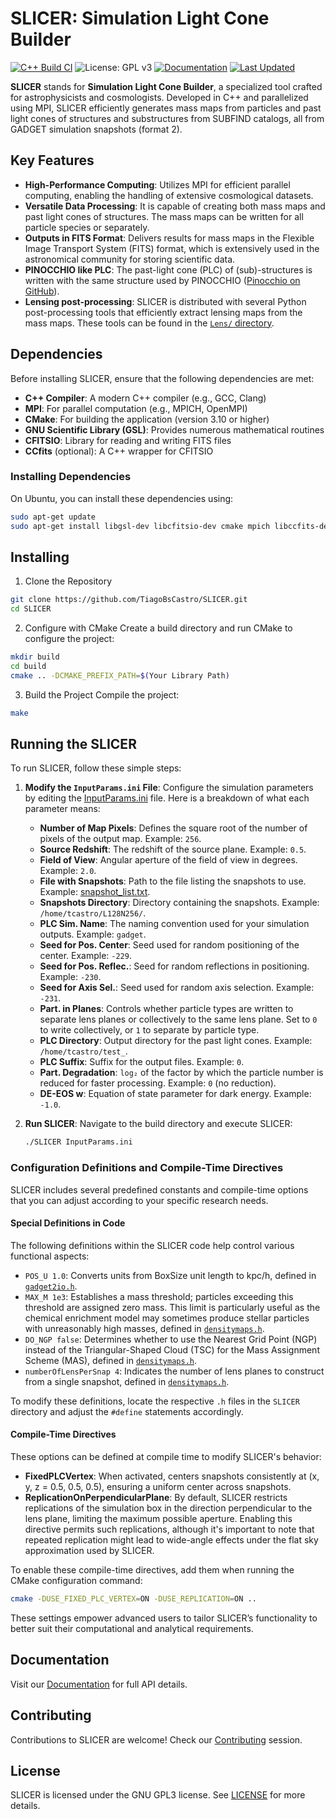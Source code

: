 # SLICER: Simulation Light Cone Builder

[![C++ Build CI](https://github.com/TiagoBsCastro/SLICER/actions/workflows/ci.yml/badge.svg)](https://github.com/TiagoBsCastro/SLICER/actions/workflows/ci.yml)
![License: GPL v3](https://img.shields.io/badge/License-GPLv3-blue.svg)
[![Documentation](https://img.shields.io/badge/docs-available-green.svg)](https://tiagobscastro.github.io/SLICER/)
[![Last Updated](https://img.shields.io/badge/updated-April%2024-orange.svg)](https://tiagobscastro.github.io/SLICER/)


**SLICER** stands for **Simulation Light Cone Builder**, a specialized tool crafted for astrophysicists and cosmologists. Developed in C++ and parallelized using MPI, SLICER efficiently generates mass maps from particles and past light cones of structures and substructures from SUBFIND catalogs, all from GADGET simulation snapshots (format 2).

## Key Features
- **High-Performance Computing**: Utilizes MPI for efficient parallel computing, enabling the handling of extensive cosmological datasets.
- **Versatile Data Processing**: It is capable of creating both mass maps and past light cones of structures. The mass maps can be written for all particle species or separately.
- **Outputs in FITS Format**: Delivers results for mass maps in the Flexible Image Transport System (FITS) format, which is extensively used in the astronomical community for storing scientific data.
- **PINOCCHIO like PLC**: The past-light cone (PLC) of (sub)-structures is written with the same structure used by PINOCCHIO ([Pinocchio on GitHub](https://github.com/pigimonaco/Pinocchio)).
- **Lensing post-processing**: SLICER is distributed with several Python post-processing tools that efficiently extract lensing maps from the mass maps. These tools can be found in the [`Lens/` directory](./Lens/).

## Dependencies
Before installing SLICER, ensure that the following dependencies are met:
- **C++ Compiler**: A modern C++ compiler (e.g., GCC, Clang)
- **MPI**: For parallel computation (e.g., MPICH, OpenMPI)
- **CMake**: For building the application (version 3.10 or higher)
- **GNU Scientific Library (GSL)**: Provides numerous mathematical routines
- **CFITSIO**: Library for reading and writing FITS files
- **CCfits** (optional): A C++ wrapper for CFITSIO

### Installing Dependencies
On Ubuntu, you can install these dependencies using:
```bash
sudo apt-get update
sudo apt-get install libgsl-dev libcfitsio-dev cmake mpich libccfits-dev
```

## Installing 

1. Clone the Repository
```bash
git clone https://github.com/TiagoBsCastro/SLICER.git
cd SLICER
```
2. Configure with CMake
Create a build directory and run CMake to configure the project:
```bash
mkdir build
cd build
cmake .. -DCMAKE_PREFIX_PATH=$(Your Library Path)
```

3. Build the Project
Compile the project:
```bash
make
```

## Running the SLICER

To run SLICER, follow these simple steps:

1. **Modify the `InputParams.ini` File**: Configure the simulation parameters by editing the [InputParams.ini](./examples/InputParams.ini) file. Here is a breakdown of what each parameter means:

   - **Number of Map Pixels**: Defines the square root of the number of pixels of the output map. Example: `256`.
   - **Source Redshift**: The redshift of the source plane. Example: `0.5`.
   - **Field of View**: Angular aperture of the field of view in degrees. Example: `2.0`.
   - **File with Snapshots**: Path to the file listing the snapshots to use. Example: [snapshot_list.txt](./examples/snapshot_list.txt).
   - **Snapshots Directory**: Directory containing the snapshots. Example: `/home/tcastro/L128N256/`.
   - **PLC Sim. Name**: The naming convention used for your simulation outputs. Example: `gadget`.
   - **Seed for Pos. Center**: Seed used for random positioning of the center. Example: `-229`.
   - **Seed for Pos. Reflec.**: Seed for random reflections in positioning. Example: `-230`.
   - **Seed for Axis Sel.**: Seed used for random axis selection. Example: `-231`.
   - **Part. in Planes**: Controls whether particle types are written to separate lens planes or collectively to the same lens plane. Set to `0` to write collectively, or `1` to separate by particle type.
   - **PLC Directory**: Output directory for the past light cones. Example: `/home/tcastro/test_`.
   - **PLC Suffix**: Suffix for the output files. Example: `0`.
   - **Part. Degradation**: `log₂` of the factor by which the particle number is reduced for faster processing. Example: `0` (no reduction).
   - **DE-EOS w**: Equation of state parameter for dark energy. Example: `-1.0`.

2. **Run SLICER**:
   Navigate to the build directory and execute SLICER:
   ```bash
   ./SLICER InputParams.ini
   ```

### Configuration Definitions and Compile-Time Directives

SLICER includes several predefined constants and compile-time options that you can adjust according to your specific research needs.

#### Special Definitions in Code
The following definitions within the SLICER code help control various functional aspects:

- `POS_U 1.0`: Converts units from BoxSize unit length to kpc/h, defined in [`gadget2io.h`](./SLICER/gadget2io.h).
- `MAX_M 1e3`: Establishes a mass threshold; particles exceeding this threshold are assigned zero mass. This limit is particularly useful as the chemical enrichment model may sometimes produce stellar particles with unreasonably high masses, defined in [`densitymaps.h`](./SLICER/densitymaps.h).
- `DO_NGP false`: Determines whether to use the Nearest Grid Point (NGP) instead of the Triangular-Shaped Cloud (TSC) for the Mass Assignment Scheme (MAS), defined in [`densitymaps.h`](./SLICER/densitymaps.h).
- `numberOfLensPerSnap 4`: Indicates the number of lens planes to construct from a single snapshot, defined in [`densitymaps.h`](./SLICER/densitymaps.h).

To modify these definitions, locate the respective `.h` files in the `SLICER` directory and adjust the `#define` statements accordingly.

#### Compile-Time Directives
These options can be defined at compile time to modify SLICER's behavior:

- **FixedPLCVertex**: When activated, centers snapshots consistently at \(x, y, z = 0.5, 0.5, 0.5\), ensuring a uniform center across snapshots.
- **ReplicationOnPerpendicularPlane**: By default, SLICER restricts replications of the simulation box in the direction perpendicular to the lens plane, limiting the maximum possible aperture. Enabling this directive permits such replications, although it's important to note that repeated replication might lead to wide-angle effects under the flat sky approximation used by SLICER.

To enable these compile-time directives, add them when running the CMake configuration command:
```bash
cmake -DUSE_FIXED_PLC_VERTEX=ON -DUSE_REPLICATION=ON ..
```

These settings empower advanced users to tailor SLICER’s functionality to better suit their computational and analytical requirements.

## Documentation

Visit our [Documentation](https://tiagobscastro.github.io/SLICER/) for full API details.

## Contributing

Contributions to SLICER are welcome! Check our [Contributing](./.github/CONTRIBUTING.md) session.

## License

SLICER is licensed under the GNU GPL3 license. See [LICENSE](./LICENSE) for more details.

